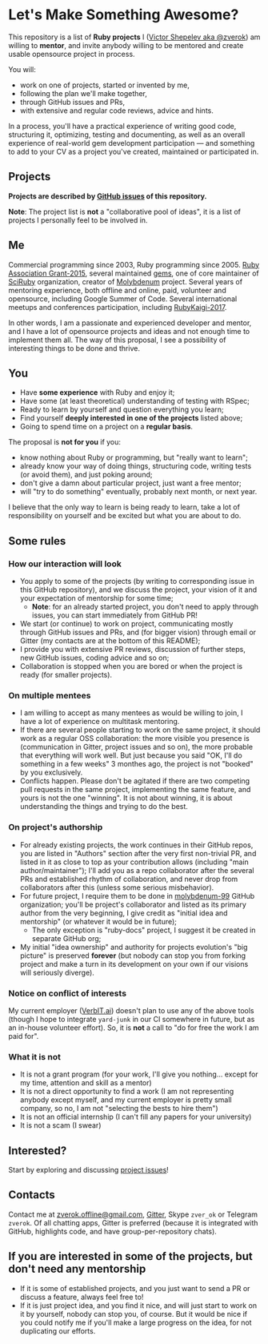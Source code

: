 # Let's Make Something Awesome?

This repository is a list of **Ruby projects** I ([Victor Shepelev aka @zverok](https://zverok.github.io)) am willing to **mentor**, and invite anybody willing to be mentored and create usable opensource project in process.

You will:

* work on one of projects, started or invented by me,
* following the plan we'll make together,
* through GitHub issues and PRs,
* with extensive and regular code reviews, advice and hints.

In a process, you'll have a practical experience of writing good code, structuring it, optimizing, testing and documenting, as well as an overall experience of real-world gem development participation — and something to add to your CV as a project you've created, maintained or participated in.

## Projects

**Projects are described by [GitHub issues](https://github.com/zverok/lmsa/issues) of this repository.**

**Note**: The project list is **not** a "collaborative pool of ideas", it is a list of projects I personally feel to be involved in.

## Me

Commercial programming since 2003, Ruby programming since 2005. [Ruby Association Grant-2015](http://www.ruby.or.jp/en/news/20160406), several maintained [gems](http://github.com/zverok), one of core maintainer of [SciRuby](https://github.com/sciruby) organization, creator of [Molybdenum](https://github.com/molybdenum-99) project. Several years of mentoring experience, both offline and online, paid, volunteer and opensource, including Google Summer of Code. Several international meetups and conferences participation, including [RubyKaigi-2017](http://rubykaigi.org/2017/presentations/zverok.html).

In other words, I am a passionate and experienced developer and mentor, and I have a lot of opensource projects and ideas and not enough time to implement them all. The way of this proposal, I see a possibility of interesting things to be done and thrive.

## You

* Have **some experience** with Ruby and enjoy it;
* Have some (at least theoretical) understanding of testing with RSpec;
* Ready to learn by yourself and question everything you learn;
* Find yourself **deeply interested in one of the projects** listed above;
* Going to spend time on a project on a **regular basis**.

The proposal is **not for you** if you:

* know nothing about Ruby or programming, but "really want to learn";
* already know your way of doing things, structuring code, writing tests (or avoid them), and just poking around;
* don't give a damn about particular project, just want a free mentor;
* will "try to do something" eventually, probably next month, or next year.

I believe that the only way to learn is being ready to learn, take a lot of responsibility on yourself and be excited but what you are about to do.

## Some rules

### How our interaction will look

* You apply to some of the projects (by writing to corresponding issue in this GitHub repository), and we discuss the project, your vision of it and your expectation of mentorship for some time;
  * **Note**: for an already started project, you don't need to apply through issues, you can start immediately from GitHub PR!
* We start (or continue) to work on project, communicating mostly through GitHub issues and PRs, and (for bigger vision) through email or Gitter (my contacts are at the bottom of this README);
* I provide you with extensive PR reviews, discussion of further steps, new GitHub issues, coding advice and so on;
* Collaboration is stopped when you are bored or when the project is ready (for smaller projects).

### On multiple mentees

* I am willing to accept as many mentees as would be willing to join, I have a lot of experience on multitask mentoring.
* If there are several people starting to work on the same project, it should work as a regular OSS collaboration: the more visible you presence is (communication in Gitter, project issues and so on), the more probable that everything will work well. But just because you said "OK, I'll do something in a few weeks" 3 monthes ago, the project is not "booked" by you exclusively.
* Conflicts happen. Please don't be agitated if there are two competing pull requests in the same project, implementing the same feature, and yours is not the one "winning". It is not about winning, it is about understanding the things and trying to do the best.

### On project's authorship

* For already existing projects, the work continues in their GitHub repos, you are listed in "Authors" section after the very first non-trivial PR, and listed in it as close to top as your contribution allows (including "main author/maintainer"); I'll add you as a repo collaborator after the several PRs and established rhythm of collaboration, and never drop from collaborators after this (unless some serious misbehavior).
* For future project, I require them to be done in [molybdenum-99](https://github.com/molybdenum-99) GitHub organization; you'll be project's collaborator and listed as its primary author from the very beginning, I give credit as "initial idea and mentorship" (or whatever it would be in future);
  * The only exception is "ruby-docs" project, I suggest it be created in separate GitHub org;
* My initial "idea ownership" and authority for projects evolution's "big picture" is preserved **forever** (but nobody can stop you from forking project and make a turn in its development on your own if our visions will seriously diverge).

### Notice on conflict of interests

My current employer ([VerbIT.ai](https://verbit.ai/)) doesn't plan to use any of the above tools (though I hope to integrate `yard-junk` in our CI somewhere in future, but as an in-house volunteer effort). So, it is **not** a call to "do for free the work I am paid for".

### What it is not

* It is not a grant program (for your work, I'll give you nothing... except for my time, attention and skill as a mentor)
* It is not a direct opportunity to find a work (I am not representing anybody except myself, and my current employer is pretty small company, so no, I am not "selecting the bests to hire them")
* It is not an official internship (I can't fill any papers for your university)
* It is not a scam (I swear)

## Interested?

Start by exploring and discussing [project issues](https://github.com/zverok/lmsa/issues)!

## Contacts

Contact me at [zverok.offline@gmail.com](mailto:zverok.offline@gmail.com), [Gitter](https://gitter.im/zverok), Skype `zver_ok` or Telegram `zverok`. Of all chatting apps, Gitter is preferred (because it is integrated with GitHub, highlights code, and have group-per-repository chats).

## If you are interested in some of the projects, but don't need any mentorship

* If it is some of established projects, and you just want to send a PR or discuss a feature, always feel free to!
* If it is just project idea, and you find it nice, and will just start to work on it by yourself, nobody can stop you, of course. But it would be nice if you could notify me if you'll make a large progress on the idea, for not duplicating our efforts.